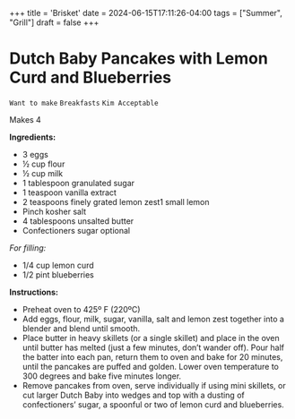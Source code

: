 +++
title = 'Brisket'
date = 2024-06-15T17:11:26-04:00
tags = ["Summer", "Grill"]
draft = false
+++
# Dutch Baby Pancakes with Lemon Curd and Blueberries

`Want to make` `Breakfasts` `Kim Acceptable`

Makes 4

**Ingredients:**

- 3 eggs
- ½ cup flour
- ½ cup milk
- 1 tablespoon granulated sugar
- 1 teaspoon vanilla extract
- 2 teaspoons finely grated lemon zest1 small lemon
- Pinch kosher salt
- 4 tablespoons unsalted butter
- Confectioners sugar optional

_For filling:_

- 1/4 cup lemon curd
- 1/2 pint blueberries

**Instructions:**

- Preheat oven to 425º F (220ºC)
- Add eggs, flour, milk, sugar, vanilla, salt and lemon zest together into a blender and blend until smooth.
- Place butter in heavy skillets (or a single skillet) and place in the oven until butter has melted (just a few minutes, don’t wander off). Pour half the batter into each pan, return them to oven and bake for 20 minutes, until the pancakes are puffed and golden. Lower oven temperature to 300 degrees and bake five minutes longer.
- Remove pancakes from oven, serve individually if using mini skillets, or cut larger Dutch Baby into wedges and top with a dusting of confectioners’ sugar, a spoonful or two of lemon curd and blueberries.
